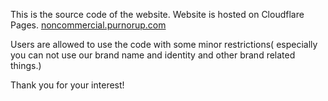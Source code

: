 This is the source code of the website. Website is hosted on Cloudflare Pages. [noncommercial.purnorup.com](https://noncommercial.purnorup.com/)

Users are allowed to use the code with some minor restrictions( especially you can not use our brand name and identity and other brand related things.)

Thank you for your interest!
